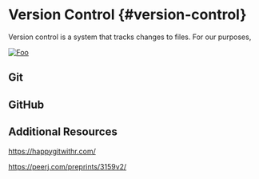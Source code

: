# Version Control {#version-control}



Version control is a system that tracks changes to files. For our purposes, 

[![Foo](https://www.freecodecamp.org/news/content/images/2019/08/group_project_example.png)](https://www.freecodecamp.org/news/git-the-laymans-guide-to-understanding-the-core-concepts/)




## Git

## GitHub

## Additional Resources

https://happygitwithr.com/

https://peerj.com/preprints/3159v2/
